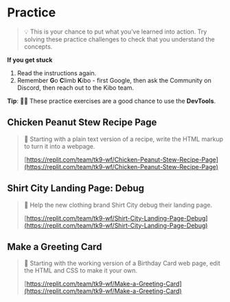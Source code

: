 # Practice

> 💡 This is your chance to put what you’ve learned into action. Try solving these practice challenges to check that you understand the concepts.

**If you get stuck**

1. Read the instructions again.
2. Remember **G**o **C**limb **K**ibo - first Google, then ask the Community on Discord, then reach out to the Kibo team.

<aside>

**Tip**: 🕵🏾 These practice exercises are a good chance to use the **DevTools**.

</aside>

## Chicken Peanut Stew Recipe Page

> 🍲 Starting with a plain text version of a recipe, write the HTML markup to turn it into a webpage.
>
> [https://replit.com/team/tk9-wf/Chicken-Peanut-Stew-Recipe-Page](https://replit.com/team/tk9-wf/Chicken-Peanut-Stew-Recipe-Page)

## Shirt City Landing Page: Debug

> 👕 Help the new clothing brand Shirt City debug their landing page.
>
> [https://replit.com/team/tk9-wf/Shirt-City-Landing-Page-Debug](https://replit.com/team/tk9-wf/Shirt-City-Landing-Page-Debug)

## Make a Greeting Card

<!-- Replace with Replit -->

> 🎉 Starting with the working version of a Birthday Card web page, edit the HTML and CSS to make it your own.
>
> [https://replit.com/team/tk9-wf/Make-a-Greeting-Card](https://replit.com/team/tk9-wf/Make-a-Greeting-Card)
